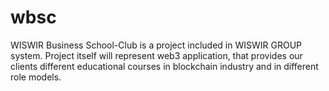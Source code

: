 # wbsc
WISWIR Business School-Club is a project included in WISWIR GROUP system. Project itself will represent web3 application, that provides our clients different educational courses in blockchain industry and in different role models.
